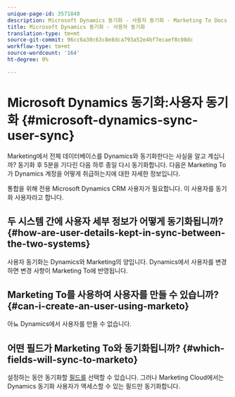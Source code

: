 ```yaml
---
unique-page-id: 3571840
description: Microsoft Dynamics 동기화 - 사용자 동기화 - Marketing To Docs - 제품 설명서
title: Microsoft Dynamics 동기화 - 사용자 동기화
translation-type: tm+mt
source-git-commit: 96cc6a30c63c8e8dca793a52e4bf7ecaef8c08dc
workflow-type: tm+mt
source-wordcount: '164'
ht-degree: 0%

---
```



# Microsoft Dynamics 동기화:사용자 동기화 {#microsoft-dynamics-sync-user-sync}

Marketing에서 전체 데이터베이스를 Dynamics와 동기화한다는 사실을 알고 계십니까? 동기화 후 5분을 기다린 다음 하루 종일 다시 동기화합니다. 다음은 Marketing To가 Dynamics 계정을 어떻게 취급하는지에 대한 자세한 정보입니다.

통합을 위해 전용 Microsoft Dynamics CRM 사용자가 필요합니다. 이 사용자를 동기화 사용자라고 합니다.

## 두 시스템 간에 사용자 세부 정보가 어떻게 동기화됩니까? {#how-are-user-details-kept-in-sync-between-the-two-systems}

사용자 동기화는 Dynamics와 Marketing의 양입니다. Dynamics에서 사용자를 변경하면 변경 사항이 Marketing To에 반영됩니다.

## Marketing To를 사용하여 사용자를 만들 수 있습니까? {#can-i-create-an-user-using-marketo}

아뇨 Dynamics에서 사용자를 만들 수 없습니다.

## 어떤 필드가 Marketing To와 동기화됩니까? {#which-fields-will-sync-to-marketo}

설정하는 동안 동기화할 [필드를](https://docs.marketo.com/pages/viewpage.action?pageId=3571830#Step3of3:ConnectMicrosoftDynamicswithMarketo(Online)-SelectFieldstoSync) 선택할 수 있습니다. 그러나 Marketing Cloud에서는 Dynamics 동기화 사용자가 액세스할 수 있는 필드만 동기화합니다.
